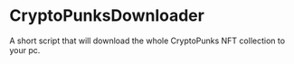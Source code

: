 # CryptoPunksDownloader
A short script that will download the whole CryptoPunks NFT collection to your pc.
